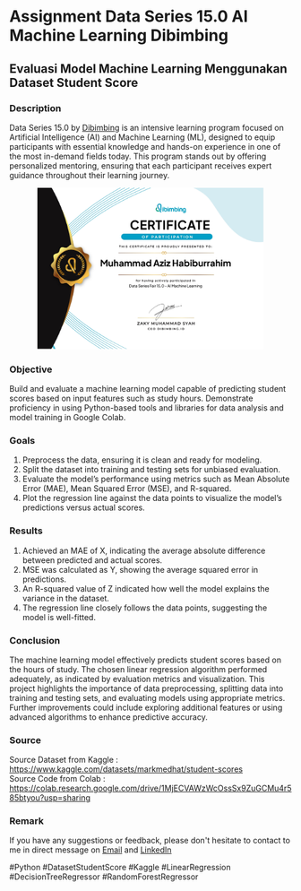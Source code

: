 # Assignment Data Series 15.0 AI Machine Learning Dibimbing
## Evaluasi Model Machine Learning Menggunakan Dataset Student Score
### Description
Data Series 15.0 by [Dibimbing](https://dibimbing.id/) is an intensive learning program focused on Artificial Intelligence (AI) and Machine Learning (ML), designed to equip participants with essential knowledge and hands-on experience in one of the most in-demand fields today. This program stands out by offering personalized mentoring, ensuring that each participant receives expert guidance throughout their learning journey.
<p align="center">
<img src="/Certificate/Sertifikat Data Series 15 AI Machine Learning.jpg" width="80%" height="30%">
</p>

### Objective
Build and evaluate a machine learning model capable of predicting student scores based on input features such as study hours. Demonstrate proficiency in using Python-based tools and libraries for data analysis and model training in Google Colab.

### Goals
1. Preprocess the data, ensuring it is clean and ready for modeling.
2. Split the dataset into training and testing sets for unbiased evaluation.
3. Evaluate the model’s performance using metrics such as Mean Absolute Error (MAE), Mean Squared Error (MSE), and R-squared.
4. Plot the regression line against the data points to visualize the model’s predictions versus actual scores.

### Results
1. Achieved an MAE of X, indicating the average absolute difference between predicted and actual scores.
2. MSE was calculated as Y, showing the average squared error in predictions.
3. An R-squared value of Z indicated how well the model explains the variance in the dataset.
4. The regression line closely follows the data points, suggesting the model is well-fitted.
   
### Conclusion
The machine learning model effectively predicts student scores based on the hours of study. The chosen linear regression algorithm performed adequately, as indicated by evaluation metrics and visualization. This project highlights the importance of data preprocessing, splitting data into training and testing sets, and evaluating models using appropriate metrics. Further improvements could include exploring additional features or using advanced algorithms to enhance predictive accuracy.

### Source
Source Dataset from Kaggle : https://www.kaggle.com/datasets/markmedhat/student-scores <br>
Source Code from Colab : https://colab.research.google.com/drive/1MjECVAWzWcOssSx9ZuGCMu4r585btyou?usp=sharing

### Remark
If you have any suggestions or feedback, please don't hesitate to contact to me in direct message on [Email](mailto:azizhabibrahim@gmail.com) and 
[LinkedIn](https://www.linkedin.com/in/mhabibr02/)

#Python #DatasetStudentScore #Kaggle #LinearRegression #DecisionTreeRegressor #RandomForestRegressor
